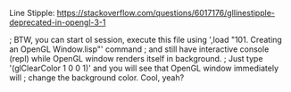 Line Stipple:
https://stackoverflow.com/questions/6017176/gllinestipple-deprecated-in-opengl-3-1


; BTW, you can start ol session, execute this file using ',load "101. Creating an OpenGL Window.lisp"' command
; and still have interactive console (repl) while OpenGL window renders itself in background.
; Just type '(glClearColor 1 0 0 1)' and you will see that OpenGL window immediately will
; change the background color. Cool, yeah?
